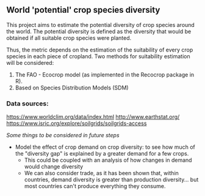 ## World 'potential' crop species diversity

This project aims to estimate the potential diversity of crop species around the world.
The potential diversity is defined as the diversity that would be obtained if all suitable crop species were planted.

Thus, the metric depends on the estimation of the suitability of every crop species in each piece of cropland. 
Two methods for suitability estimation will be considered:		
 1. The FAO - Ecocrop model (as implemented in the Recocrop package in R). 		
 2. Based on Species Distribution Models (SDM)		

### Data sources:
https://www.worldclim.org/data/index.html
http://www.earthstat.org/
https://www.isric.org/explore/soilgrids/soilgrids-access




*Some things to be considered in future steps*		
 * Model the effect of crop demand on crop diversity: to see how much of the "diversity gap" is explained by a greater demand for a few crops.		
 	- This could be coupled with an analysis of how changes in demand would change diversity		
 	- We can also consider trade, as it has been shown that, within countries, demand diversity is greater than production diversity... but most countries can't produce everything they consume. 

	

